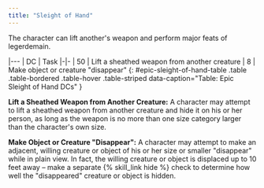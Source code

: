 ```yaml
---
title: "Sleight of Hand"
---
```

The character can lift another's weapon and perform major feats of legerdemain.

|---
| DC | Task
|-|-
| 50 | Lift a sheathed weapon from another creature
| 8 | Make object or creature &quot;disappear&quot;
{: #epic-sleight-of-hand-table .table .table-bordered .table-hover .table-striped data-caption="Table: Epic Sleight of Hand DCs" }

**Lift a Sheathed Weapon from Another Creature:** A character may attempt to lift a sheathed weapon from another creature and hide it on his or her person, as long as the weapon is no more than one size category larger than the character's own size.

**Make Object or Creature &quot;Disappear&quot;:** A character may attempt to make an adjacent, willing creature or object of his or her size or smaller &quot;disappear&quot; while in plain view. In fact, the willing creature or object is displaced up to 10 feet away &ndash; make a separate {% skill_link hide %} check to determine how well the &quot;disappeared&quot; creature or object is hidden.
